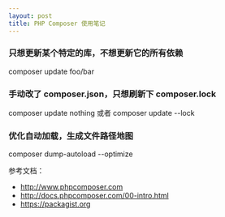 ```yaml
---
layout: post
title: PHP Composer 使用笔记
---
```


### 只想更新某个特定的库，不想更新它的所有依赖
composer update foo/bar

### 手动改了 composer.json，只想刷新下 composer.lock
composer update nothing 或者 composer update --lock

### 优化自动加载，生成文件路径地图
composer dump-autoload --optimize

参考文档：
- <http://www.phpcomposer.com>
- <http://docs.phpcomposer.com/00-intro.html>
- <https://packagist.org>